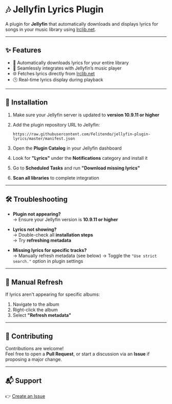 # 🎶 Jellyfin Lyrics Plugin

A plugin for **Jellyfin** that automatically downloads and displays lyrics for songs in your music library using [lrclib.net](https://lrclib.net).

---

## ✨ Features

- 🔄 Automatically downloads lyrics for your entire library  
- 🎼 Seamlessly integrates with Jellyfin’s music player  
- 🌐 Fetches lyrics directly from [lrclib.net](https://lrclib.net)  
- 🕒 Real-time lyrics display during playback  

---

## 🚀 Installation

1. Make sure your Jellyfin server is updated to **version 10.9.11 or higher**
2. Add the plugin repository URL to Jellyfin:

       https://raw.githubusercontent.com/Felitendo/jellyfin-plugin-lyrics/master/manifest.json

3. Open the **Plugin Catalog** in your Jellyfin dashboard  
4. Look for **"Lyrics"** under the **Notifications** category and install it  
5. Go to **Scheduled Tasks** and run **"Download missing lyrics"**  
6. **Scan all libraries** to complete integration  

---

## 🛠️ Troubleshooting

- **Plugin not appearing?**  
  → Ensure your Jellyfin version is **10.9.11 or higher**

- **Lyrics not showing?**  
  → Double-check all **installation steps**  
  → Try **refreshing metadata**

- **Missing lyrics for specific tracks?**  
  → Manually refresh metadata (see below)
  → Toggle the `"Use strict search."` option in plugin settings

---

## 🔄 Manual Refresh

If lyrics aren't appearing for specific albums:

1. Navigate to the album  
2. Right-click the album  
3. Select **"Refresh metadata"**

---

## 🤝 Contributing

Contributions are welcome!  
Feel free to open a **Pull Request**, or start a discussion via an **Issue** if proposing a major change.

---

## 📬 Support

👉 [Create an Issue](https://github.com/Felitendo/jellyfin-plugin-lyrics/issues)
